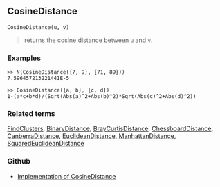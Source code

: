 ## CosineDistance
```
CosineDistance(u, v)
```
> returns the cosine distance between `u` and `v`.
  
### Examples
```
>> N(CosineDistance({7, 9}, {71, 89}))
7.596457213221441E-5
 
>> CosineDistance({a, b}, {c, d})
1-(a*c+b*d)/(Sqrt(Abs(a)^2+Abs(b)^2)*Sqrt(Abs(c)^2+Abs(d)^2))  
```

### Related terms 
[FindClusters](FindClusters.md), [BinaryDistance](BinaryDistance.md), [BrayCurtisDistance](BrayCurtisDistance.md), [ChessboardDistance](ChessboardDistance.md), [CanberraDistance](CanberraDistance.md), [EuclideanDistance](EuclideanDistance.md), [ManhattanDistance](ManhattanDistance.md), [SquaredEuclideanDistance](SquaredEuclideanDistance.md)

### Github

* [Implementation of CosineDistance](https://github.com/axkr/symja_android_library/blob/master/symja_android_library/matheclipse-core/src/main/java/org/matheclipse/core/builtin/ClusteringFunctions.java#L253) 
